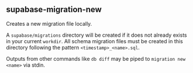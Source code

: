 ## supabase-migration-new

Creates a new migration file locally.

A `supabase/migrations` directory will be created if it does not already exists in your current `workdir`. All schema migration files must be created in this directory following the pattern `<timestamp>_<name>.sql`.

Outputs from other commands like `db diff` may be piped to `migration new <name>` via stdin.
